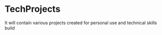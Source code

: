 TechProjects
============

It will contain various projects created for personal use and technical skills build

